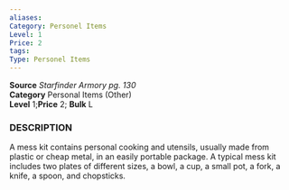 ```yaml
---
aliases: 
Category: Personel Items
Level: 1
Price: 2
tags: 
Type: Personel Items
---
```

**Source** _Starfinder Armory pg. 130_  
**Category** Personal Items (Other)  
**Level** 1;**Price** 2; **Bulk** L

### DESCRIPTION

A mess kit contains personal cooking and utensils, usually made from plastic or cheap metal, in an easily portable package. A typical mess kit includes two plates of different sizes, a bowl, a cup, a small pot, a fork, a knife, a spoon, and chopsticks.
